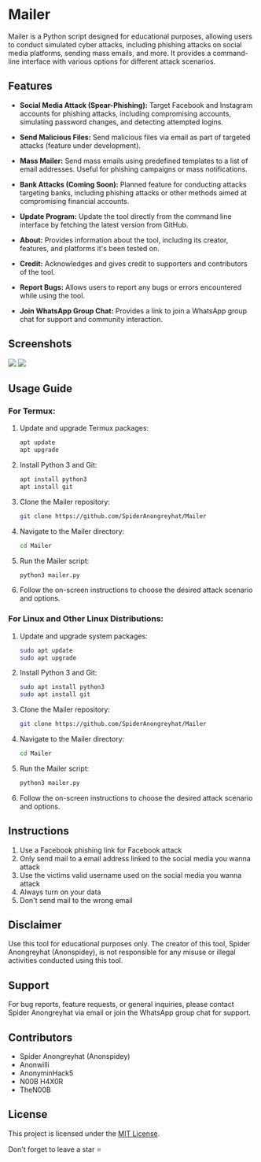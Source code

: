 # Mailer
Mailer is a Python script designed for educational purposes, allowing users to conduct simulated cyber attacks, including phishing attacks on social media platforms, sending mass emails, and more. It provides a command-line interface with various options for different attack scenarios.

## Features

- **Social Media Attack (Spear-Phishing):** Target Facebook and Instagram accounts for phishing attacks, including compromising accounts, simulating password changes, and detecting attempted logins.
  
- **Send Malicious Files:** Send malicious files via email as part of targeted attacks (feature under development).

- **Mass Mailer:** Send mass emails using predefined templates to a list of email addresses. Useful for phishing campaigns or mass notifications.

- **Bank Attacks (Coming Soon):** Planned feature for conducting attacks targeting banks, including phishing attacks or other methods aimed at compromising financial accounts.

- **Update Program:** Update the tool directly from the command line interface by fetching the latest version from GitHub.

- **About:** Provides information about the tool, including its creator, features, and platforms it's been tested on.

- **Credit:** Acknowledges and gives credit to supporters and contributors of the tool.

- **Report Bugs:** Allows users to report any bugs or errors encountered while using the tool.

- **Join WhatsApp Group Chat:** Provides a link to join a WhatsApp group chat for support and community interaction.



## Screenshots
<img src="mailer.jpg">
<img src="mailer2.jpg">



## Usage Guide

### For Termux:

1. Update and upgrade Termux packages:

    ```bash
    apt update
    apt upgrade
    ```

2. Install Python 3 and Git:

    ```bash
    apt install python3
    apt install git
    ```

3. Clone the Mailer repository:

    ```bash
    git clone https://github.com/SpiderAnongreyhat/Mailer
    ```

4. Navigate to the Mailer directory:

    ```bash
    cd Mailer
    ```

5. Run the Mailer script:

    ```bash
    python3 mailer.py
    ```

6. Follow the on-screen instructions to choose the desired attack scenario and options.

### For Linux and Other Linux Distributions:

1. Update and upgrade system packages:

    ```bash
    sudo apt update
    sudo apt upgrade
    ```

2. Install Python 3 and Git:

    ```bash
    sudo apt install python3
    sudo apt install git
    ```

3. Clone the Mailer repository:

    ```bash
    git clone https://github.com/SpiderAnongreyhat/Mailer
    ```

4. Navigate to the Mailer directory:

    ```bash
    cd Mailer
    ```

5. Run the Mailer script:

    ```bash
    python3 mailer.py
    ```

6. Follow the on-screen instructions to choose the desired attack scenario and options.


## Instructions
1. Use a Facebook phishing link for Facebook attack
2. Only send mail to a email address linked to the social media you wanna attack
3. Use the victims valid username used on the social media you wanna attack
4. Always turn on your data 
5. Don't send mail to the wrong email


## Disclaimer

Use this tool for educational purposes only. The creator of this tool, Spider Anongreyhat (Anonspidey), is not responsible for any misuse or illegal activities conducted using this tool.

## Support

For bug reports, feature requests, or general inquiries, please contact Spider Anongreyhat via email or join the WhatsApp group chat for support.

## Contributors

- Spider Anongreyhat (Anonspidey)
- Anonwilli
- AnonyminHack5
- N00B H4X0R
- TheN00B

## License

This project is licensed under the [MIT License](LICENSE).

Don't forget to leave a star ⭐

